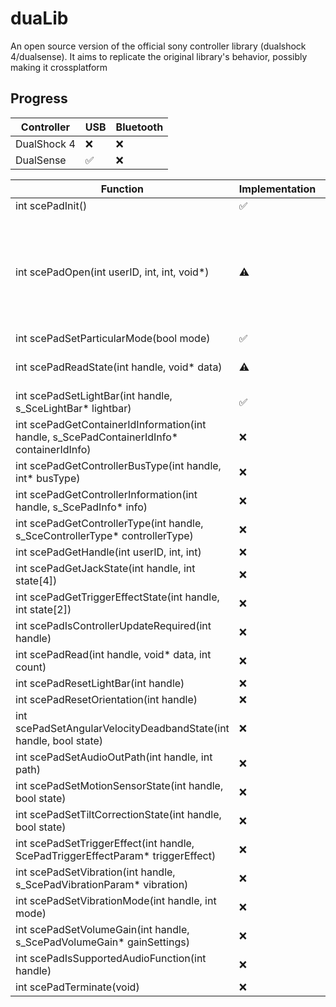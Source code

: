 # duaLib
An open source version of the official sony controller library (dualshock 4/dualsense).
It aims to replicate the original library's behavior, possibly making it crossplatform

## Progress

| Controller | USB | Bluetooth |
| -----------|-----|-----------|
| DualShock 4|❌|❌|
| DualSense  |✅|❌|

| Function                                                                                  | Implementation  | Comment  |
| -------------                                                                             | -               |------------- | 
| int scePadInit()                                                                          |✅              |
| int scePadOpen(int userID, int, int, void*)                                               |⚠️              | The handle numbers are not accurate to libScePad's. Probably not important though
| int scePadSetParticularMode(bool mode)                                                    |✅              | 
| int scePadReadState(int handle, void* data)                                               |⚠️              | Orientation data missing
| int scePadSetLightBar(int handle, s_SceLightBar* lightbar)                                |✅              |
| int scePadGetContainerIdInformation(int handle, s_ScePadContainerIdInfo* containerIdInfo) |❌              |
| int scePadGetControllerBusType(int handle, int* busType)                                  |❌              |
| int scePadGetControllerInformation(int handle, s_ScePadInfo* info)                        |❌              |
| int scePadGetControllerType(int handle, s_SceControllerType* controllerType)              |❌              |
| int scePadGetHandle(int userID, int, int)                                                 |❌              |
| int scePadGetJackState(int handle, int state[4])                                          |❌              |
| int scePadGetTriggerEffectState(int handle, int state[2])                                 |❌              |
| int scePadIsControllerUpdateRequired(int handle)                                          |❌              |
| int scePadRead(int handle, void* data, int count)                                         |❌              |
| int scePadResetLightBar(int handle)                                                       |❌              |
| int scePadResetOrientation(int handle)                                                    |❌              |
| int scePadSetAngularVelocityDeadbandState(int handle, bool state)                         |❌              |
| int scePadSetAudioOutPath(int handle, int path)                                           |❌              |
| int scePadSetMotionSensorState(int handle, bool state)                                    |❌              |
| int scePadSetTiltCorrectionState(int handle, bool state)                                  |❌              |
| int scePadSetTriggerEffect(int handle, ScePadTriggerEffectParam* triggerEffect)           |❌              |
| int scePadSetVibration(int handle, s_ScePadVibrationParam* vibration)                     |❌              |
| int scePadSetVibrationMode(int handle, int mode)                                          |❌              |
| int scePadSetVolumeGain(int handle, s_ScePadVolumeGain* gainSettings)                     |❌              |
| int scePadIsSupportedAudioFunction(int handle)                                            |❌              |
| int scePadTerminate(void)                                                                 |❌              |
